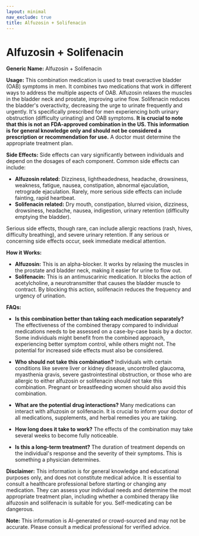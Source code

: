 ```yaml
---
layout: minimal
nav_exclude: true
title: Alfuzosin + Solifenacin
---
```


# Alfuzosin + Solifenacin

**Generic Name:** Alfuzosin + Solifenacin

**Usage:** This combination medication is used to treat overactive bladder (OAB) symptoms in men.  It combines two medications that work in different ways to address the multiple aspects of OAB.  Alfuzosin relaxes the muscles in the bladder neck and prostate, improving urine flow. Solifenacin reduces the bladder's overactivity, decreasing the urge to urinate frequently and urgently.  It's specifically prescribed for men experiencing both urinary obstruction (difficulty urinating) and OAB symptoms.  **It is crucial to note that this is not an FDA-approved combination in the US.  This information is for general knowledge only and should not be considered a prescription or recommendation for use.**  A doctor must determine the appropriate treatment plan.

**Side Effects:**  Side effects can vary significantly between individuals and depend on the dosages of each component. Common side effects can include:

* **Alfuzosin related:** Dizziness, lightheadedness, headache, drowsiness, weakness, fatigue, nausea, constipation, abnormal ejaculation, retrograde ejaculation.  Rarely, more serious side effects can include fainting, rapid heartbeat.
* **Solifenacin related:** Dry mouth, constipation, blurred vision, dizziness, drowsiness, headache, nausea, indigestion, urinary retention (difficulty emptying the bladder).

Serious side effects, though rare, can include allergic reactions (rash, hives, difficulty breathing), and severe urinary retention.  If any serious or concerning side effects occur, seek immediate medical attention.


**How it Works:**

* **Alfuzosin:** This is an alpha-blocker.  It works by relaxing the muscles in the prostate and bladder neck, making it easier for urine to flow out.
* **Solifenacin:** This is an antimuscarinic medication.  It blocks the action of acetylcholine, a neurotransmitter that causes the bladder muscle to contract. By blocking this action, solifenacin reduces the frequency and urgency of urination.


**FAQs:**

* **Is this combination better than taking each medication separately?** The effectiveness of the combined therapy compared to individual medications needs to be assessed on a case-by-case basis by a doctor. Some individuals might benefit from the combined approach, experiencing better symptom control, while others might not. The potential for increased side effects must also be considered.

* **Who should not take this combination?** Individuals with certain conditions like severe liver or kidney disease, uncontrolled glaucoma, myasthenia gravis, severe gastrointestinal obstruction, or those who are allergic to either alfuzosin or solifenacin should not take this combination.  Pregnant or breastfeeding women should also avoid this combination.

* **What are the potential drug interactions?**  Many medications can interact with alfuzosin or solifenacin.  It is crucial to inform your doctor of all medications, supplements, and herbal remedies you are taking.

* **How long does it take to work?**  The effects of the combination may take several weeks to become fully noticeable.

* **Is this a long-term treatment?**  The duration of treatment depends on the individual's response and the severity of their symptoms.  This is something a physician determines.


**Disclaimer:** This information is for general knowledge and educational purposes only, and does not constitute medical advice.  It is essential to consult a healthcare professional before starting or changing any medication.  They can assess your individual needs and determine the most appropriate treatment plan, including whether a combined therapy like alfuzosin and solifenacin is suitable for you.  Self-medicating can be dangerous.


**Note:** This information is AI-generated or crowd-sourced and may not be accurate. Please consult a medical professional for verified advice.